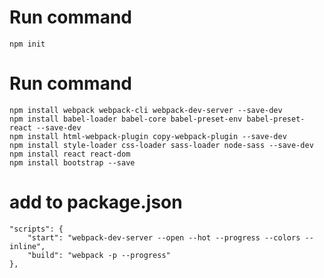 # Run command
```npm init```
# Run command
```
npm install webpack webpack-cli webpack-dev-server --save-dev
npm install babel-loader babel-core babel-preset-env babel-preset-react --save-dev
npm install html-webpack-plugin copy-webpack-plugin --save-dev
npm install style-loader css-loader sass-loader node-sass --save-dev
npm install react react-dom
npm install bootstrap --save
```
# add to package.json
```
"scripts": {
    "start": "webpack-dev-server --open --hot --progress --colors --inline",
    "build": "webpack -p --progress"
},
```
